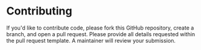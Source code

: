 # Contributing
If you'd like to contribute code, please fork this GitHub repository, create a branch, and open a pull request. Please
provide all details requested within the pull request template. A maintainer will review your submission.
